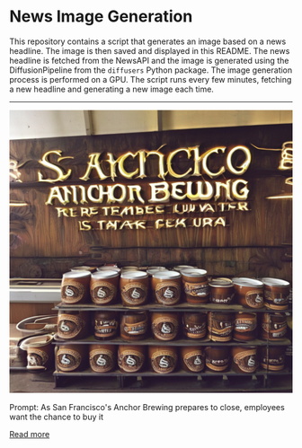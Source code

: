 # News Image Generation
This repository contains a script that generates an image based on a news headline. The image is then saved and displayed in this README.
The news headline is fetched from the NewsAPI and the image is generated using the DiffusionPipeline from the `diffusers` Python package. The image generation process is performed on a GPU.
The script runs every few minutes, fetching a new headline and generating a new image each time.

---

![Generated Image](image.png)

Prompt: As San Francisco's Anchor Brewing prepares to close, employees want the chance to buy it

[Read more](https://www.nbcbayarea.com/news/local/san-franciscos-anchor-brewing-close-employee-want-to-buy/3278780/)